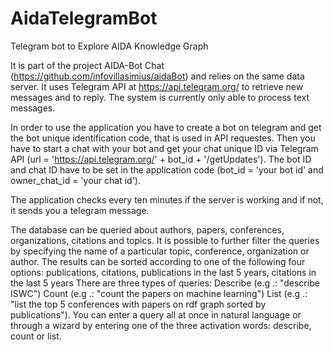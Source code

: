 # AidaTelegramBot

Telegram bot to Explore AIDA Knowledge Graph 

It is part of the project AIDA-Bot Chat (https://github.com/infovillasimius/aidaBot)  and relies on the same data server. 
It uses Telegram API at https://api.telegram.org/ to retrieve new messages and to reply. 
The system is currently only able to process text messages.

In order to use the application you have to create a bot on telegram and get the bot unique identification code, that is used in API requestes.
Then you have to start a chat with your bot and get your chat unique ID via Telegram API (url = 'https://api.telegram.org/' + bot_id + '/getUpdates').
The bot ID and chat ID have to be set in the application code (bot_id = 'your bot id' and owner_chat_id = 'your chat id').

The application checks every ten minutes if the server is working and if not, it sends you a telegram message.

The database can be queried about authors, papers, conferences, organizations, citations and topics. It is possible to further filter the queries by specifying the name of a particular topic, conference, organization or author. The results can be sorted according to one of the following four options: publications, citations, publications in the last 5 years, citations in the last 5 years There are three types of queries:
Describe (e.g .: "describe ISWC")
Count (e.g .: "count the papers on machine learning")
List (e.g .: "list the top 5 conferences with papers on rdf graph sorted by publications").
You can enter a query all at once in natural language or through a wizard by entering one of the three activation words: describe, count or list.
